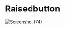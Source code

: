 # Raisedbutton

![Screenshot (74)](https://user-images.githubusercontent.com/88321261/131131116-3594c191-cab0-4294-a6da-30009c4cffaf.png)

